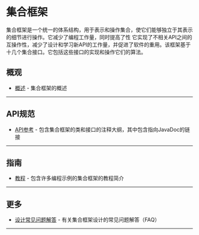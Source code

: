 #   集合框架

集合框架是一个统一的体系结构，用于表示和操作集合，使它们能够独立于其表示的细节进行操作。它减少了编程工作量，同时提高了性 它实现了不相关API之间的互操作性，减少了设计和学习新API的工作量，并促进了软件的重用。该框架基于十几个集合接口。它包括这些接口的实现和操作它们的算法。

##  概观
-   [概述](https://docs.oracle.com/javase/8/docs/technotes/guides/collections/overview.html) - 集合框架的概述

----

##  API规范
-   [API参考](https://docs.oracle.com/javase/8/docs/technotes/guides/collections/reference.html) - 包含集合框架的类和接口的注释大纲，其中包含指向JavaDoc的链接

----

##  指南
-   [教程](https://docs.oracle.com/javase/tutorial/collections/index.html) - 包含许多编程示例的集合框架的教程简介


----

##  更多
-   [设计常见问题解答](https://docs.oracle.com/javase/8/docs/technotes/guides/collections/designfaq.html) - 有关集合框架设计的常见问题解答（FAQ）

----